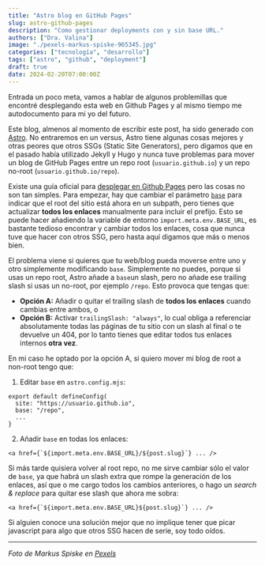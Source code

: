```yaml
---
title: "Astro blog en GitHub Pages"
slug: astro-github-pages
description: "Como gestionar deployments con y sin base URL."
authors: ["Dra. Valina"]
image: "./pexels-markus-spiske-965345.jpg"
categories: ["tecnología", "desarrollo"]
tags: ["astro", "github", "deployment"]
draft: true
date: 2024-02-20T07:00:00Z
---
```


Entrada un poco meta, vamos a hablar de algunos problemillas que encontré desplegando esta web en Github Pages y al mismo tiempo me autodocumento para mi yo del futuro.

Este blog, almenos al momento de escribir este post, ha sido generado con [Astro](https://astro.build/). No entraremos en un versus, Astro tiene algunas cosas mejores y otras peores que otros SSGs (Static Site Generators), pero digamos que en el pasado había utilizado Jekyll y Hugo y nunca tuve problemas para mover un blog de GitHub Pages entre un repo root (`usuario.github.io`) y un repo no-root (`usuario.github.io/repo`). 

Existe una guía oficial para [desplegar en Github Pages](https://docs.astro.build/en/guides/deploy/github/) pero las cosas no son tan simples. Para empezar, hay que cambiar el parámetro [`base`](https://docs.astro.build/en/reference/configuration-reference/#base) para indicar que el root del sitio está ahora en un subpath, pero tienes que actualizar **todos los enlaces** manualmente para incluir el prefijo. Esto se puede hacer añadiendo la variable de entorno `import.meta.env.BASE_URL`, es bastante tedioso encontrar y cambiar todos los enlaces, cosa que nunca tuve que hacer con otros SSG, pero hasta aquí digamos que más o menos bien.

El problema viene si quieres que tu web/blog pueda moverse entre uno y otro simplemente modificando `base`. Simplemente no puedes, porque si usas un repo root, Astro añade a `base`un slash, pero no añade ese trailing slash si usas un no-root, por ejemplo `/repo`. Esto provoca que tengas que:

- **Opción A:** Añadir o quitar el trailing slash de **todos los enlaces** cuando cambias entre ambos, o
- **Opción B:** Activar `trailingSlash: "always"`, lo cual obliga a referenciar absolutamente todas las páginas de tu sitio con un slash al final o te devuelve un 404, por lo tanto tienes que editar todos tus enlaces internos **otra vez**.

En mi caso he optado por la opción A, si quiero mover mi blog de root a non-root tengo que:

1. Editar `base` en `astro.config.mjs`:

```
export default defineConfig(
  site: "https://usuario.github.io",
  base: "/repo",
  ...
}
```

2. Añadir `base` en todas los enlaces: 

```
<a href={`${import.meta.env.BASE_URL}/${post.slug}`} ... />
```

Si más tarde quisiera volver al root repo, no me sirve cambiar sólo el valor de `base`, ya que habrá un slash extra que rompe la generación de los enlaces, así que o me cargo todos los cambios anteriores, o hago un *search & replace* para quitar ese slash que ahora me sobra:

```
<a href={`${import.meta.env.BASE_URL}${post.slug}`} ... />
```

Si alguien conoce una solución mejor que no implique tener que picar javascript para algo que otros SSG hacen de serie, soy todo oídos.

---

*Foto de Markus Spiske en [Pexels](https://www.pexels.com/photo/coding-script-965345/)*
